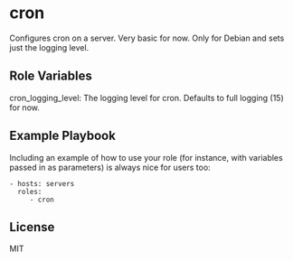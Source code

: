 cron
========

Configures cron on a server. Very basic for now. Only for Debian and sets just
the logging level.

Role Variables
--------------

cron_logging_level: The logging level for cron. Defaults to full logging (15)
for now.

Example Playbook
-------------------------

Including an example of how to use your role (for instance, with variables passed in as parameters) is always nice for users too:

    - hosts: servers
      roles:
         - cron

License
-------

MIT
